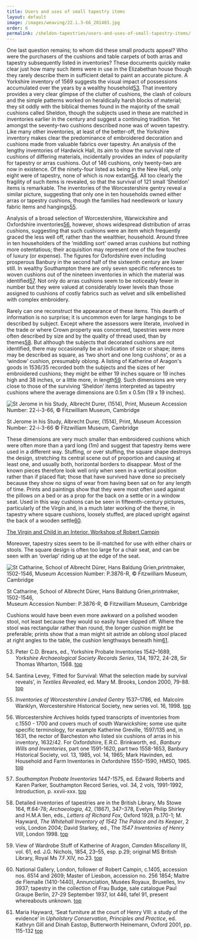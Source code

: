 ```yaml
---
title: Users and uses of small tapestry items
layout: default
image: /images/weaving/22.i.3-66_201403.jpg
order: 6
permalink: /sheldon-tapestries/users-and-uses-of-small-tapestry-items/
---
```


One last question remains; to whom did these small products appeal? Who were the purchasers of the cushions and table carpets of both arras and tapestry subsequently listed in inventories? These documents quickly make clear just how many such items were in use in the Elizabethan house though they rarely describe them in sufficient detail to paint an accurate picture. A Yorkshire inventory of 1569 suggests the visual impact of possessions accumulated over the years by a wealthy household[53](#53). That inventory provides a very clear glimpse of the clutter of cushions, the clash of colours and the simple patterns worked on heraldically harsh blocks of material; they sit oddly with the biblical themes found in the majority of the small cushions called Sheldon, though the subjects used in these are matched in inventories earlier in the century and suggest a continuing tradition. Yet amongst the seventy-two cushions described none was of woven tapestry. Like many other inventories, at least of the better-off, the Yorkshire inventory makes clear the predominance of embroidered decoration and cushions made from valuable fabrics over tapestry. An analysis of the lengthy inventories of Hardwick Hall, its aim to show the survival rate of cushions of differing materials, incidentally provides an index of popularity for tapestry or arras cushions. Out of 146 cushions, only twenty-two are now in existence. Of the ninety-four listed as being in the New Hall, only eight were of tapestry, none of which is now extant[54](#54). All too clearly the fragility of such items is revealed, so that the survival of 121 small ‘Sheldon’ items is remarkable. The inventories of the Worcestershire gentry reveal a similar picture, suggesting that only one in ten households owned either arras or tapestry cushions, though the families had needlework or luxury fabric items and hangings[55](#55).

Analysis of a broad selection of Worcestershire, Warwickshire and Oxfordshire inventories[56](#56), however, shows widespread distribution of arras cushions, suggesting that such cushions were an item which frequently graced the less well off, rather than the wealthier, household. Around three in ten householders of the ‘middling sort’ owned arras cushions but nothing more ostentatious; their acquisition may represent one of the few touches of luxury (or expense). The figures for Oxfordshire even including prosperous Banbury in the second half of the sixteenth century are lower still. In wealthy Southampton there are only seven specific references to woven cushions out of the nineteen inventories in which the material was identified[57](#57). Not only do arras cushions seem to be noticeably fewer in number but they were valued at considerably lower levels than those assigned to cushions of costly fabrics such as velvet and silk embellished with complex embroidery.

Rarely can one reconstruct the appearance of these items. This dearth of information is no surprise; it is uncommon even for large hangings to be described by subject. Except where the assessors were literate, involved in the trade or where Crown property was concerned, tapestries were more often described by size and by the quality of thread used, than by themes[58](#58). But although the subjects that decorated cushions are not identified, there may occasionally be an indication of size or shape; items may be described as square, as ‘two short and one long cushions’, or as a ‘window’ cushion, presumably oblong. A listing of Katherine of Aragon's goods in 1536/35 recorded both the subjects and the sizes of her embroidered cushions; they might be either 19 inches square or 19 inches high and 38 inches, or a little more, in length[59](#59). Such dimensions are very close to those of the surviving ‘Sheldon’ items interpreted as tapestry cushions where the average dimensions are 0.5m x 0.5m (19 x 19 inches).

![St Jerome in his Study, Albrecht Durer, (1514), Print, Museum Accession Number: 22-i-3-66, © Fitzwilliam Museum, Cambridge](/images/weaving/22_I_3_66_CE.jpeg)

St Jerome in his Study, Albrecht Durer, (1514), Print, Museum Accession Number: 22-i-3-66  © Fitzwilliam Museum, Cambridge

These dimensions are very much smaller than embroidered cushions which were often more than a yard long (1m) and suggest that tapestry items were used in a different way. Stuffing, or over stuffing, the square shape destroys the design, stretching its central scene out of proportion and causing at least one, and usually both, horizontal borders to disappear. Most of the known pieces therefore look well only when seen in a vertical position rather than if placed flat; those that have survived have done so precisely because they show no signs of wear from having been sat on for any length of time. Prints and paintings show that they were most often used against the pillows on a bed or as a prop for the back on a settle or in a window seat. Used in this way cushions can be seen in fifteenth-century pictures, particularly of the Virgin and, in a much later working of the theme, in tapestry where square cushions, loosely stuffed, are placed upright against the back of a wooden settle[60](#60).

[The Virgin and Child in an Interior, Workshop of Robert Campin](http://www.nationalgallery.org.uk/paintings/workshop-of-robert-campin-jacques-daret-the-virgin-and-child-in-an-interior)

Moreover, tapestry sizes seem to be ill-matched for use with either chairs or stools. The square design is often too large for a chair seat, and can be seen with an ‘overlap’ riding up at the edge of the seat.

![St Catharine, School of Albrecht Dürer, Hans Baldung Grien,printmaker, 1502-1546, Museum Accession Number: P.3876-R, © Fitzwilliam Museum, Cambridge](/images/weaving/P_3876_R_CE.jpeg)

St Catharine, School of Albrecht Dürer, Hans Baldung Grien,printmaker, 1502-1546,  
Museum Accession Number: P.3876-R, © Fitzwilliam Museum, Cambridge

Cushions would have been even more awkward on a polished wooden stool, not least because they would so easily have slipped off. Where the stool was rectangular rather than round, the longer cushion might be preferable; prints show that a man might sit astride an oblong stool placed at right angles to the table, the cushion lengthways beneath him[61](#61).


53. Peter C.D. Brears, ed., Yorkshire Probate Inventories 1542–1689, _Yorkshire Archaeological Society Records Series_, 134, 1972, 24-28, Sir Thomas Wharton, 1568. [top](#ref53)

54. Santina Levey, ‘Fitted for Survival: What the selection made by survival reveals’, in _Textiles Revealed_, ed. Mary M. Brooks, London 2000, 79-88. [top](#ref54)

55. _Inventories of Worcestershire Landed Gentry_ 1537–1786, ed. Malcolm Wanklyn, Worcestershire Historical Society, new series vol. 16, 1998. [top](#ref55)

56. Worcestershire Archives holds typed transcripts of inventories from c.1550 - 1700 and covers much of south Warwickshire; some use quite specific terminology, for example Katherine Greville, 1597/135 and, in 1631, the rector of Barcheston who listed six cushions of arras in his inventory, 1632/42. For Oxfordshire, E.R.C. Brinkworth, ed., _Banbury Wills and Inventories_, part one 1591-1620, part two 1558-1653, Banbury Historical Society, vol. 13, 1985, vol. 14, 1965; Mark Havinden, ed. Household and Farm Inventories in Oxfordshire 1550-1590, HMSO, 1965. [top](#ref56)

57. _Southampton Probate Inventories_ 1447-1575, ed. Edward Roberts and Karen Parker, Southampton Record Series, vol. 34, 2 vols, 1991-1992, Introduction, p. xxvii-xxx. [top](#ref57)

58. Detailed inventories of tapestries are in the British Library, Ms Stowe 164, ff.64-78; _Archaeologia_, 42, (1867), 347–378, Evelyn Philip Shirley and H.M.A llen, eds., _Letters of Richard Fox_, Oxford 1928, p.170-1; M. Hayward, _The Whitehall Inventory of 1542 The Palace and its Keeper_, 2 vols, London 2004; David Starkey, ed., The _1547 Inventories of Henry VIII_, London 1998. [top](#ref58)

59. View of Wardrobe Stuff of Katherine of Aragon, _Camden Miscellany_ III, vol. 61, ed. J.G. Nichols, 1854, 23–55, esp. p.29; original MS British Library, Royal Ms 7.F.XIV, no.23. [top](#ref59)

60. National Gallery, London, follower of Robert Campin, c.1405, accession nos. 6514 and 2609; Master of Liesbon, accession no. 256 1854; Maitre de Flemalle (1410-1440), Annunciation, Musées Royaux, Bruxelles, Inv 3937; tapestry in the collection of Frau Budge, sale catalogue Paul Graupe Berlin, 27-29 September 1937, lot 446, tafel 91, present whereabouts unknown. [top](#ref60)

61. Maria Hayward, ‘Seat furniture at the court of Henry VIII: a study of the evidence’ in _Upholstery Conservation, Principles and Practice_, ed. Kathryn Gill and Dinah Eastop, Butterworth Heinemann, Oxford 2001, pp. 115-132 [top](#ref61)
